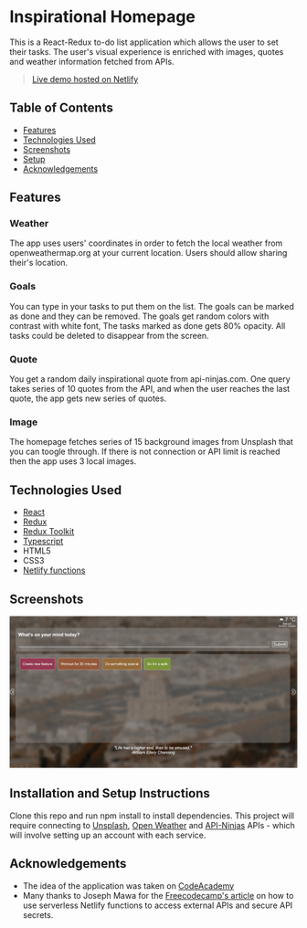 # Inspirational Homepage
This is a React-Redux to-do list application which allows the user to set their tasks. The user's visual experience is enriched with images, quotes and weather information fetched from APIs.
> [Live demo hosted on Netlify](https://inspirational-page-react.netlify.app/)

## Table of Contents
* [Features](#features)
* [Technologies Used](#technologies-used)
* [Screenshots](#screenshots)
* [Setup](#installation-and-setup-instructions)
* [Acknowledgements](#acknowledgements)

## Features
### Weather
The app uses users' coordinates in order to fetch the local weather from openweathermap.org at your current location. Users should allow sharing their's location.

### Goals
You can type in your tasks to put them on the list. The goals can be marked as done and they can be removed. The goals get random colors with contrast with white font, The tasks marked as done gets 80% opacity. All tasks could be deleted to disappear from the screen.

### Quote
You get a random daily inspirational quote from api-ninjas.com. One query takes series of 10 quotes from the API, and when the user reaches the last quote, the app gets new series of quotes.

### Image
The homepage fetches series of 15 background images from Unsplash that you can toogle through. If there is not connection or API limit is reached then the app uses 3 local images.


## Technologies Used
- [React](https://reactjs.org/)
- [Redux](https://redux.js.org/)
- [Redux Toolkit](https://redux-toolkit.js.org/)
- [Typescript](https://www.typescriptlang.org/)
- HTML5
- CSS3
- [Netlify functions](https://docs.netlify.com/functions/overview/)

## Screenshots
![Screenshot](./public/Inspirational-page-screenshot.png)

## Installation and Setup Instructions

Clone this repo and run npm install to install dependencies. This project will require connecting to [Unsplash](https://unsplash.com/), [Open Weather](https://openweathermap.org/) and [API-Ninjas](https://api-ninjas.com/) APIs - which will involve setting up an account with each service. 

## Acknowledgements
- The idea of the application was taken on [CodeAcademy](https://www.codecademy.com/projects/portfolio/inspirational-homepage)
- Many thanks to Joseph Mawa for the [Freecodecamp's article](https://www.freecodecamp.org/news/how-to-access-secret-api-keys-using-netlify-functions-in-a-react-app/) on how to use serverless Netlify functions to access external APIs and secure API secrets. 
